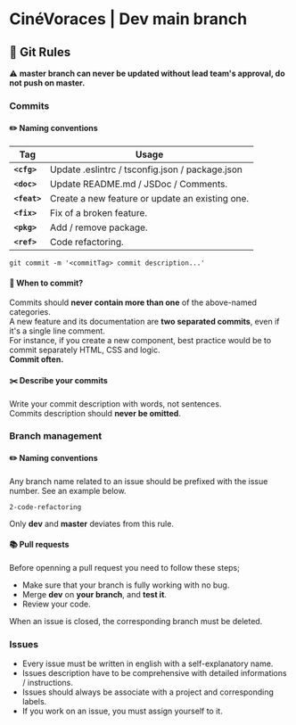 # CinéVoraces | Dev main branch
## :closed_book: Git Rules
:warning: **master branch can never be updated without lead team's approval, do not push on master.**
### Commits
#### :pencil2: Naming conventions
|Tag|Usage|
|-|-|
|**```<cfg>```**|Update .eslintrc / tsconfig.json / package.json|
|**```<doc>```**|Update README.md / JSDoc / Comments.|
|**```<feat>```**|Create a new feature or update an existing one.|
|**```<fix>```**|Fix of a broken feature.|
|**```<pkg>```**|Add / remove package.|
|**```<ref>```**|Code refactoring.|

```
git commit -m '<commitTag> commit description...'
```
#### :snail: When to commit?
Commits should **never contain more than one** of the above-named categories.  
A new feature and its documentation are **two separated commits**, even if it's a single line comment.  
For instance, if you create a new component, best practice would be to commit separately HTML, CSS and logic.  
**Commit often.**
#### :scissors: Describe your commits
Write your commit description with words, not sentences.  
Commits description should **never be omitted**.  

### Branch management
#### :pencil2: Naming conventions
Any branch name related to an issue should be prefixed with the issue number. See an example below.
```
2-code-refactoring
```
Only **dev** and **master** deviates from this rule.
#### :books: Pull requests
Before openning a pull request you need to follow these steps;
- Make sure that your branch is fully working with no bug.
- Merge **dev** on **your branch**, and **test it**.
- Review your code.

When an issue is closed, the corresponding branch must be deleted.

### Issues
- Every issue must be written in english with a self-explanatory name.  
- Issues description have to be comprehensive with detailed informations / instructions.  
- Issues should always be associate with a project and corresponding labels.
- If you work on an issue, you must assign yourself to it.
